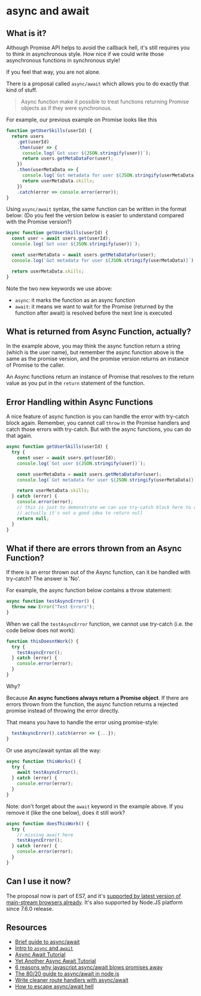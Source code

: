 # async and await

## What is it?

Although Promise API helps to avoid the callback hell, it's still requires you to think in asynchronous style. How nice if we could write those asynchronous functions in synchronous style!

If you feel that way, you are not alone.

There is a proposal called `async/await` which allows you to do exactly that kind of stuff.

> Async function make it possible to treat functions returning Promise objects as if they were synchronous.

For example, our previous example on Promise looks like this

```javascript
function getUserSkills(userId) {
  return users
    .get(userId)
    .then(user => {
      console.log(`Got user ${JSON.stringify(user)}`);
      return users.getMetaDataFor(user);
    })
    .then(userMetaData => {
      console.log(`Got metadata for user ${JSON.stringify(userMetaData)}`);
      return userMetaData.skills;
    })
    .catch(error => console.error(error));
}
```

Using `async/await` syntax, the same function can be written in the format below: \(Do you feel the version below is easier to understand compared with the Promise version?\)

```javascript
async function getUserSkills(userId) {
  const user = await users.get(userId);
  console.log(`Got user ${JSON.stringify(user)}`);

  const userMetaData = await users.getMetaDataFor(user);
  console.log(`Got metadata for user ${JSON.stringify(userMetaData)}`);

  return userMetaData.skills;
}
```

Note the two new keywords we use above:

* `async`: it marks the function as an async function
* `await`: it means we want to wait for the Promise \(returned by the function after await\) is resolved before the next line is executed

## What is returned from Async Function, actually?

In the example above, you may think the async function return a string \(which is the user name\), but remember the async function above is the same as the promise version, and the promise version returns an instance of Promise to the caller.

An Async functions return an instance of Promise that resolves to the return value as you put in the `return` statement of the function.

## Error Handling within Async Functions

A nice feature of async function is you can handle the error with try-catch block again. Remember, you cannot call `throw` in the Promise handlers and catch those errors with try-catch. But with the async functions, you can do that again.

```javascript
async function getUserSkills(userId) {
  try {
    const user = await users.get(userId);
    console.log(`Got user ${JSON.stringify(user)}`);

    const userMetaData = await users.getMetaDataFor(user);
    console.log(`Got metadata for user ${JSON.stringify(userMetaData)}`);

    return userMetaData.skills;
  } catch (error) {
    console.error(error);
    // this is just to demonstrate we can use try-catch block here to catch the errors
    // actually it's not a good idea to return null
    return null;
  }
}
```

## What if there are errors thrown from an Async Function?

If there is an error thrown out of the Async function, can it be handled with try-catch? The answer is 'No'.

For example, the async function below contains a throw statement:

```javascript
async function testAsyncError() {
  throw new Error("Test Errors");
}
```

When we call the `testAsyncError` function, we cannot use try-catch \(i.e. the code below does not work\):

```javascript
function thisDoesntWork() {
  try {
    testAsyncError();
  } catch (error) {
    console.error(error);
  }
}
```

Why?

Because **An async functions always return a Promise object**. If there are errors thrown from the function, the async function returns a rejected promise instead of throwing the error directly.

That means you have to handle the error using promise-style:

```javascript
  testAsyncError().catch(error => {...});
}
```

Or use async/await syntax all the way:

```javascript
async function thisWorks() {
  try {
    await testAsyncError();
  } catch (error) {
    console.error(error);
  }
}
```

Note: don't forget about the `await` keyword in the example above. If you remove it \(like the one below\), does it still work?

```javascript
async function doesThisWork() {
  try {
    // missing await here
    testAsyncError();
  } catch (error) {
    console.error(error);
  }
}
```

## Can I use it now?

The proposal now is part of ES7, and it's [supported by latest version of main-stream browsers already](https://caniuse.com/#feat=async-functions). It's also supported by Node.JS platform since 7.6.0 release.

## Resources

* [Brief guide to async/await](https://javascript.info/async-await)
* [Intro to `async` and `await`](https://developers.google.com/web/fundamentals/primers/async-functions)
* [Async Await Tutorial](https://www.toptal.com/javascript/asynchronous-javascript-async-await-tutorial)
* [Yet Another Async Await Tutorial](https://davidwalsh.name/async-await)
* [6 reasons why javascript async/await blows promises away](https://hackernoon.com/6-reasons-why-javascripts-async-await-blows-promises-away-tutorial-c7ec10518dd9)
* [The 80/20 guide to async/await in node.js](http://thecodebarbarian.com/80-20-guide-to-async-await-in-node.js)
* [Write cleaner route handlers with async/await](https://itnext.io/using-async-await-to-write-cleaner-route-handlers-7fc1d91b220b)
* [How to escape async/await hell](https://medium.freecodecamp.org/avoiding-the-async-await-hell-c77a0fb71c4c)

